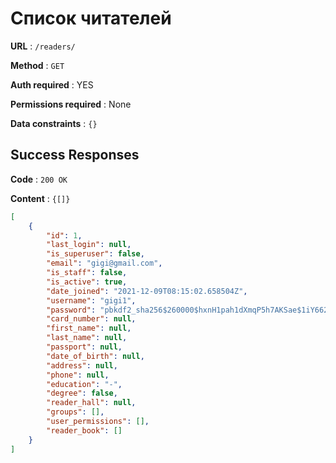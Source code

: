 # Список читателей

**URL** : `/readers/`

**Method** : `GET`

**Auth required** : YES

**Permissions required** : None

**Data constraints** : `{}`

## Success Responses

**Code** : `200 OK`

**Content** : `{[]}`

```json
[
	{
        "id": 1,
        "last_login": null,
        "is_superuser": false,
        "email": "gigi@gmail.com",
        "is_staff": false,
        "is_active": true,
        "date_joined": "2021-12-09T08:15:02.658504Z",
        "username": "gigi1",
        "password": "pbkdf2_sha256$260000$hxnH1pah1dXmqP5h7AKSae$1iY662s7MKKoJje0MvGAo7uR9AWPrrpnZmJby1bSlzk=",
        "card_number": null,
        "first_name": null,
        "last_name": null,
        "passport": null,
        "date_of_birth": null,
        "address": null,
        "phone": null,
        "education": "-",
        "degree": false,
        "reader_hall": null,
        "groups": [],
        "user_permissions": [],
        "reader_book": []
    }
]
```

